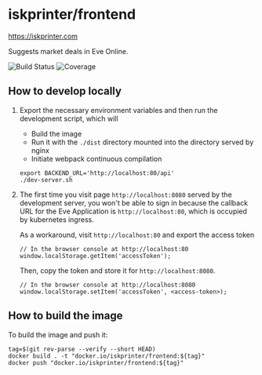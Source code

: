 # iskprinter/frontend
https://iskprinter.com

Suggests market deals in Eve Online.

![Build Status](https://iskprinter.com/jenkins/buildStatus/icon?job=frontend%2Fmain)
![Coverage](https://img.shields.io/badge/dynamic/json?label=coverage&query=%24.results.elements%5B%3F%28%40.name%20%3D%3D%20%27Conditional%27%29%5D.ratio&suffix=%20branch%25&url=https%3A%2F%2Fiskprinter.com%2Fjenkins%2Fjob%2Ffrontend%2Fjob%2Fmain%2FlastBuild%2Fcoverage%2Fresult%2Fapi%2Fjson%3Fdepth%3D1)

## How to develop locally
1. Export the necessary environment variables and then run the development script, which will
    * Build the image
    * Run it with the `./dist` directory mounted into the directory served by nginx
    * Initiate webpack continuous compilation
    ```
    export BACKEND_URL='http://localhost:80/api'
    ./dev-server.sh
    ```
1. The first time you visit page `http://localhost:8080` served by the development server, you won't be able to sign in because the callback URL for the Eve Application is `http://localhost:80`, which is occupied by kubernetes ingress.

    As a workaround, visit `http://localhost:80` and export the access token
    ```
    // In the browser console at http://localhost:80
    window.localStorage.getItem('accessToken');
    ```
    Then, copy the token and store it for `http://localhost:8080`.
    ```
    // In the browser console at http://localhost:8080
    window.localStorage.setItem('accessToken', <access-token>);
    ```


## How to build the image

To build the image and push it:
```
tag=$(git rev-parse --verify --short HEAD)
docker build . -t "docker.io/iskprinter/frontend:${tag}"
docker push "docker.io/iskprinter/frontend:${tag}"
```
